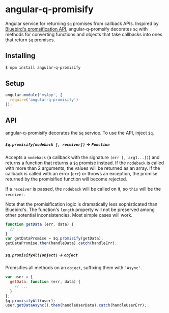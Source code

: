 # angular-q-promisify

Angular service for returning `$q` promises from callback APIs. Inspired by [Bluebird's promsification API](https://github.com/petkaantonov/bluebird/blob/master/API.md#promisification), angular-q-promsify decorates `$q` with methods for converting functions and objects that take callbacks into ones that return `$q` promises.

## Installing

```bash
$ npm install angular-q-promisify
```

## Setup

```js
angular.module('myApp', [
  require('angular-q-promisify')
]);
```

## API

angular-q-promisify decorates the `$q` service. To use the API, inject `$q`.

##### `$q.promisify(nodeback [, receiver])` -> `Function`

Accepts a `nodeback` (a callback with the signature `(err [, arg1...])`) and returns a function that returns a `$q` promise instead. If the `nodeback` is called with more than 2 arguments, the values will be returned as an array. If the callback is called with an error (`err`) or throws an exception, the promise returned by the promisified function will become rejected.

If a `receiver` is passed, the `nodeback` will be called on it, so `this` will be the `receiver`.

Note that the promisification logic is dramatically less sophisticated than Bluebird's. The function's `length` property will not be preserved among other potential inconsistencies. Most simple cases will work.

```js
function getData (err, data) {
  // ... 
}
var getDataPromise = $q.promisify(getData);
getDataPromise.then(handleData).catch(handleErr);
```

##### `$q.promisifyAll(object)` -> `object`

Promsifies all methods on an `object`, suffixing them with `'Async'`.

```js
var user = {
  getData: function (err, data) {
    // ...
  }
};
$q.promisifyAll(user);
user.getDataAsync().then(handleUserData).catch(handleUserErr);
```
